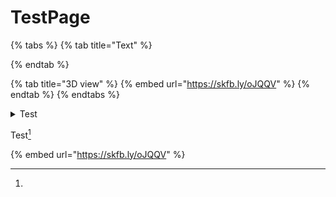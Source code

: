 # TestPage



{% tabs %}
{% tab title="Text" %}

{% endtab %}

{% tab title="3D view" %}
{% embed url="https://skfb.ly/oJQQV" %}
{% endtab %}
{% endtabs %}

<details>

<summary>Test</summary>

{% embed url="https://skfb.ly/oJQQV" %}

</details>

Test[^1]

{% embed url="https://skfb.ly/oJQQV" %}

[^1]: 
